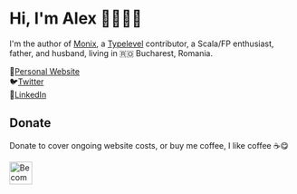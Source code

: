 # Hi, I'm Alex 👋👨🏻‍💻

I'm the author of [Monix](https://monix.io), a [Typelevel](https://typelevel.org) contributor, a Scala/FP enthusiast, father, and husband, living in 🇷🇴 Bucharest, Romania.

🎃[Personal Website](https://alexn.org) <br>
🐦[Twitter](https://twitter.com/alexelcu) <br>
🕺[LinkedIn](https://www.linkedin.com/in/alexelcu/)

## Donate

Donate to cover ongoing website costs, or buy me coffee, I like coffee ☕️😋

<a href="https://www.patreon.com/bePatron?u=6102596"><img label="Become a Patron!" alt="Become a Patron!" title="Become a Patron!" src="https://c5.patreon.com/external/logo/become_a_patron_button@2x.png" height="40" /></a>
